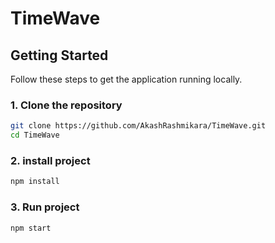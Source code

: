 # TimeWave

## Getting Started

Follow these steps to get the application running locally.

### 1. Clone the repository

```bash
git clone https://github.com/AkashRashmikara/TimeWave.git
cd TimeWave
```

### 2. install project

```bash
npm install
```

### 3. Run project

```bash
npm start
```
